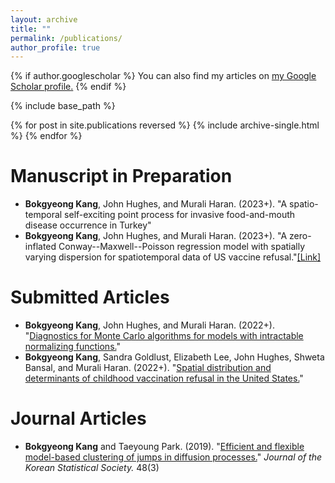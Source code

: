 ```yaml
---
layout: archive
title: ""
permalink: /publications/
author_profile: true
---
```


{% if author.googlescholar %}
  You can also find my articles on <u><a href="{{author.googlescholar}}">my Google Scholar profile</a>.</u>
{% endif %}

{% include base_path %}

{% for post in site.publications reversed %}
  {% include archive-single.html %}
{% endfor %}

Manuscript in Preparation
======
* **Bokgyeong Kang**, John Hughes, and Murali Haran. (2023+). "A spatio-temporal self-exciting point process for invasive food-and-mouth disease occurrence in Turkey" 
* **Bokgyeong Kang**, John Hughes, and Murali Haran. (2023+). "A zero-inflated Conway--Maxwell--Poisson regression model with spatially varying dispersion for spatiotemporal data of US vaccine refusal."[[Link]](https://arxiv.org/pdf/2301.11472.pdf) 

Submitted Articles
====== 
* **Bokgyeong Kang**, John Hughes, and Murali Haran. (2022+). "[Diagnostics for Monte Carlo algorithms for models with intractable normalizing functions.](https://arxiv.org/pdf/2109.05121.pdf)" 
* **Bokgyeong Kang**, Sandra Goldlust, Elizabeth Lee, John Hughes, Shweta Bansal, and Murali Haran. (2022+). "[Spatial distribution and determinants of childhood vaccination refusal in the United States.](https://arxiv.org/pdf/2211.03763.pdf)" 

Journal Articles
====== 
* **Bokgyeong Kang** and Taeyoung Park. (2019). "[Efficient and flexible model-based clustering of jumps in diffusion processes.](https://www.sciencedirect.com/science/article/abs/pii/S1226319219300377)"  <i>Journal of the Korean Statistical Society.</i> 48(3)

